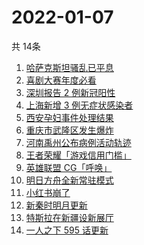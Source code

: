 # 2022-01-07
  共 14条

  <!-- BEGIN -->
  <!-- 最后更新时间:Fri Jan 07 2022 16:17:48 GMT+0000 (Coordinated Universal Time) -->
  1. [哈萨克斯坦骚乱已平息](https://www.zhihu.com/search?q=哈萨克斯坦)
1. [喜剧大赛年度必看](https://www.zhihu.com/search?q=一年一度喜剧大赛)
1. [深圳报告 2 例新冠阳性](https://www.zhihu.com/search?q=深圳疫情)
1. [上海新增 3 例无症状感染者](https://www.zhihu.com/search?q=上海疫情)
1. [西安孕妇事件处理结果](https://www.zhihu.com/search?q=西安孕妇)
1. [重庆市武隆区发生爆炸](https://www.zhihu.com/search?q=重庆爆炸)
1. [河南禹州公布病例活动轨迹](https://www.zhihu.com/search?q=河南疫情)
1. [王者荣耀「游戏信用门槛」](https://www.zhihu.com/search?q=王者荣耀)
1. [英雄联盟 CG「呼唤」](https://www.zhihu.com/search?q=英雄联盟cg)
1. [明日方舟全新常驻模式](https://www.zhihu.com/search?q=明日方舟)
1. [小红书崩了](https://www.zhihu.com/search?q=小红书崩了)
1. [新秦时明月更新](https://www.zhihu.com/search?q=新秦时明月)
1. [特斯拉在新疆设新展厅](https://www.zhihu.com/search?q=特斯拉)
1. [一人之下 595 话更新](https://www.zhihu.com/search?q=一人之下)
  <!-- END -->
  
